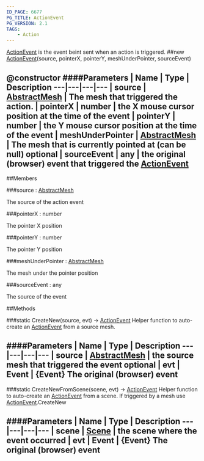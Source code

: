 ```yaml
---
ID_PAGE: 6677
PG_TITLE: ActionEvent
PG_VERSION: 2.1
TAGS:
    - Action
---
```


 [ActionEvent](page.php?p=6677) is the event beint sent when an action is triggered.
##new [ActionEvent](page.php?p=6677)(source, pointerX, pointerY, meshUnderPointer, sourceEvent)

@constructor
####Parameters
 | Name | Type | Description
---|---|---|---
 | source | [AbstractMesh](page.php?p=6657) | The mesh that triggered the action.
 | pointerX | number | the X mouse cursor position at the time of the event
 | pointerY | number | the Y mouse cursor position at the time of the event
 | meshUnderPointer | [AbstractMesh](page.php?p=6657) | The mesh that is currently pointed at (can be null)
optional | sourceEvent | any | the original (browser) event that triggered the [ActionEvent](page.php?p=6677)
---

##Members

###source : [AbstractMesh](page.php?p=6657)




The source of the action event



###pointerX : number




The pointer X position



###pointerY : number




The pointer Y position



###meshUnderPointer : [AbstractMesh](page.php?p=6657)




The mesh under the pointer position



###sourceEvent : any




The source of the event











##Methods

###static CreateNew(source, evt) &rarr; [ActionEvent](page.php?p=6677)
Helper function to auto-create an [ActionEvent](page.php?p=6677) from a source mesh.

####Parameters
 | Name | Type | Description
---|---|---|---
 | source | [AbstractMesh](page.php?p=6657) | the source mesh that triggered the event
optional | evt | Event | {Event} The original (browser) event
---

###static CreateNewFromScene(scene, evt) &rarr; [ActionEvent](page.php?p=6677)
Helper function to auto-create an [ActionEvent](page.php?p=6677) from a scene. If triggered by a mesh use [ActionEvent](page.php?p=6677).CreateNew

####Parameters
 | Name | Type | Description
---|---|---|---
 | scene | [Scene](page.php?p=6662) | the scene where the event occurred
 | evt | Event | {Event} The original (browser) event
---
